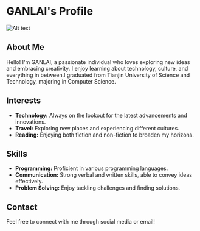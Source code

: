 # GANLAI's Profile

![Alt text](![11016194956](https://github.com/user-attachments/assets/083be446-5027-44d3-964a-3ec086ae8c72)
)



## About Me
Hello! I'm GANLAI, a passionate individual who loves exploring new ideas and embracing creativity. I enjoy learning about technology, culture, and everything in between.I graduated from Tianjin University of Science and Technology, majoring in Computer Science.

## Interests
- **Technology:** Always on the lookout for the latest advancements and innovations.
- **Travel:** Exploring new places and experiencing different cultures.
- **Reading:** Enjoying both fiction and non-fiction to broaden my horizons.

## Skills
- **Programming:** Proficient in various programming languages.
- **Communication:** Strong verbal and written skills, able to convey ideas effectively.
- **Problem Solving:** Enjoy tackling challenges and finding solutions.

## Contact
Feel free to connect with me through social media or email!


